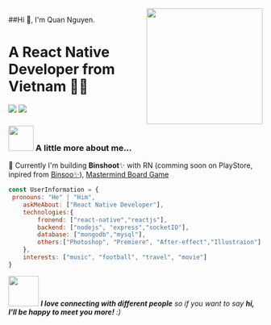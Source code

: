 <img align='right' src="https://media.giphy.com/media/M9gbBd9nbDrOTu1Mqx/giphy.gif" width="230">

##Hi 👋, I'm Quan Nguyen.  
# A React Native Developer from Vietnam  👨‍💻

[![](https://img.shields.io/badge/Facebook-AnhQuanNguyen-blue)](https://www.facebook.com/anhquan291/)
[![](https://img.shields.io/badge/Gmail-anhquan291%40gmail.com-red)](mailto:anhquan291@gmail.com)


### <img src="https://media.giphy.com/media/VgCDAzcKvsR6OM0uWg/giphy.gif" width="50"> A little more about me...  

👷 Currently I'm building **Binshoot**✨ with RN (comming soon on PlayStore, inpired from [Binsoo✨](https://apps.apple.com/vn/app/binsoo-photo-filters-editor/id6502683720)), [Mastermind Board Game](https://en.wikipedia.org/wiki/Mastermind_(board_game))

```javascript
const UserInformation = {
 pronouns: "He" | "Him",
    askMeAbout: ["React Native Developer"],
    technologies:{
        fronend: ["react-native","reactjs"],
        backend: ["nodejs", "express","socketIO"],
        database: ["mongodb","mysql"],
        others:["Photoshop", "Premiere", "After-effect","Illustraion"]
    },
    interests: ["music", "football", "travel", "movie"]
}
```

<img src="https://media.giphy.com/media/LnQjpWaON8nhr21vNW/giphy.gif" width="60"> <em><b>I love connecting with different people</b> so if you want to say <b>hi, I'll be happy to meet you more!</b> :)</em>

